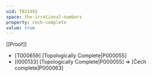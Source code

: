 ```yaml
---
uid: T021492
space: the-irrational-numbers
property: čech-complete
value: true
---
```

[[Proof]]

* [T000659] [Topologically Complete|P000055]
* [I000133] [Topologically Complete|P000055] => [Čech complete|P000063]

